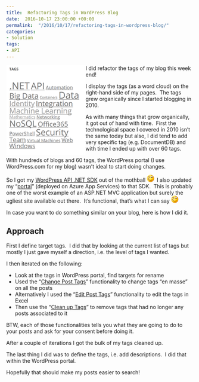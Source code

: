 ```yaml
---
title:  Refactoring Tags in WordPress Blog
date:  2016-10-17 23:00:00 +00:00
permalink:  "/2016/10/17/refactoring-tags-in-wordpress-blog/"
categories:
- Solution
tags:
- API
---
```

<a href="assets/2016/10/refactoring-tags-in-wordpress-blog/image.png"><img style="background-image:none;float:left;padding-top:0;padding-left:0;display:inline;padding-right:0;border-width:0;" title="image" src="assets/2016/10/refactoring-tags-in-wordpress-blog/image_thumb.png" alt="image" width="213" height="240" align="left" border="0" /></a>I did refactor the tags of my blog this week end!

I display the tags (as a word cloud) on the right-hand side of my pages.  The tags grew organically since I started blogging in 2010.

As with many things that grow organically, it got out of hand with time.  First the technological space I covered in 2010 isn’t the same today but also, I did tend to add very specific tag (e.g. DocumentDB) and with time I ended up with over 60 tags.

With hundreds of blogs and 60 tags, the WordPress portal (I use WordPress.com for my blog) wasn’t ideal to start doing changes.

So I got my <a href="https://vincentlauzon.com/2015/08/20/nuget-wordpress-rest-api-on-codeplex/">WordPress API .NET SDK</a> out of the mothball <img class="wlEmoticon wlEmoticon-winkingsmile" style="border-style:none;" src="assets/2016/10/refactoring-tags-in-wordpress-blog/wlemoticon-winkingsmile.png" alt="Winking smile" />  I also updated my “<a href="https://wordpress-client.azurewebsites.net/" target="_blank">portal</a>” (deployed on Azure App Services) to that SDK.  This is probably one of the worst example of an ASP.NET MVC application but surely the ugliest site available out there.  It’s functional, that’s what I can say <img class="wlEmoticon wlEmoticon-winkingsmile" style="border-style:none;" src="assets/2016/10/refactoring-tags-in-wordpress-blog/wlemoticon-winkingsmile.png" alt="Winking smile" />

In case you want to do something similar on your blog, here is how I did it.
<h2>Approach</h2>
First I define target tags.  I did that by looking at the current list of tags but mostly I just gave myself a direction, i.e. the level of tags I wanted.

I then iterated on the following:
<ul>
 	<li>Look at the tags in WordPress portal, find targets for rename</li>
 	<li>Used the “<a href="https://wordpress-client.azurewebsites.net/ChangePostTag" target="_blank">Change Post Tags</a>” functionality to change tags “en masse” on all the posts</li>
 	<li>Alternatively I used the “<a href="https://wordpress-client.azurewebsites.net/PostTag" target="_blank">Edit Post Tags</a>” functionality to edit the tags in Excel</li>
 	<li>Then use the “<a href="https://wordpress-client.azurewebsites.net/CleanTag" target="_blank">Clean up Tags</a>” to remove tags that had no longer any posts associated to it</li>
</ul>
BTW, each of those functionalities tells you what they are going to do to your posts and ask for your consent before doing it.

After a couple of iterations I got the bulk of my tags cleaned up.

The last thing I did was to define the tags, i.e. add descriptions.  I did that within the WordPress portal.

Hopefully that should make my posts easier to search!